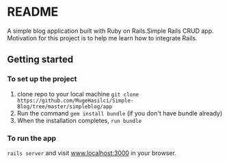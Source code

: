 # README

A simple blog application built with Ruby on Rails.Simple Rails CRUD app.
Motivation for this project is to help me learn how to integrate Rails.


## Getting started

### To set up the project

1. clone repo to your local machine `git clone https://github.com/MugeHasilci/Simple-Blog/tree/master/simpleblog/app`
2. Run the command `gem install bundle` (if you don't have bundle already)
3. When the installation completes, `run bundle`


### To run the app

`rails server` and visit www.localhost:3000 in your browser.
